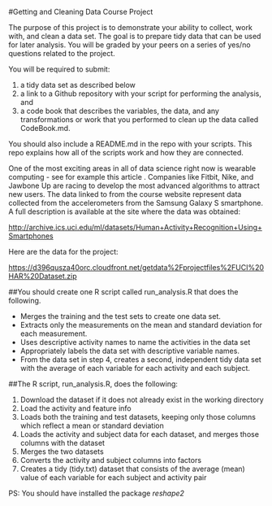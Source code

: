 #Getting and Cleaning Data Course Project

The purpose of this project is to demonstrate your ability to collect, work with, and clean a data set. 
The goal is to prepare tidy data that can be used for later analysis. You will be graded by your peers on a series of yes/no questions related to the project. 

You will be required to submit: 

1. a tidy data set as described below
2. a link to a Github repository with your script for performing the analysis, and 
3. a code book that describes the variables, the data, and any transformations or work that you performed to clean up the data called CodeBook.md. 

You should also include a README.md in the repo with your scripts. This repo explains how all of the scripts work and how they are connected.

One of the most exciting areas in all of data science right now is wearable computing - see for example this article . Companies like Fitbit, Nike, and Jawbone Up are racing to develop the most advanced algorithms to attract new users. The data linked to from the course website represent data collected from the accelerometers from the Samsung Galaxy S smartphone. A full description is available at the site where the data was obtained:

http://archive.ics.uci.edu/ml/datasets/Human+Activity+Recognition+Using+Smartphones

Here are the data for the project:

https://d396qusza40orc.cloudfront.net/getdata%2Fprojectfiles%2FUCI%20HAR%20Dataset.zip

##You should create one R script called run_analysis.R that does the following.

- Merges the training and the test sets to create one data set.
- Extracts only the measurements on the mean and standard deviation for each measurement.
- Uses descriptive activity names to name the activities in the data set
- Appropriately labels the data set with descriptive variable names.
- From the data set in step 4, creates a second, independent tidy data set with the average of each variable for each activity and each subject.

##The R script, run_analysis.R, does the following:

1. Download the dataset if it does not already exist in the working directory
2. Load the activity and feature info
3. Loads both the training and test datasets, keeping only those columns which reflect a mean or standard deviation
4. Loads the activity and subject data for each dataset, and merges those columns with the dataset
5. Merges the two datasets
6. Converts the activity and subject columns into factors
7. Creates a tidy (tidy.txt) dataset that consists of the average (mean) value of each variable for each subject and activity pair

PS: You should have installed the package *reshape2*
